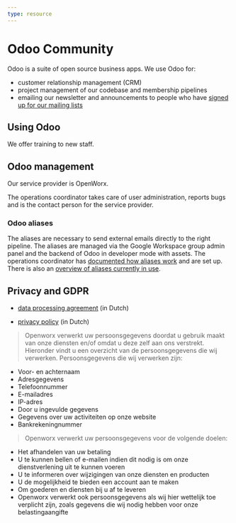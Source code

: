 ```yaml
---
type: resource
---
```


# Odoo Community

Odoo is a suite of open source business apps. We use Odoo for:

* customer relationship management (CRM)
* project management of our codebase and membership pipelines
* emailing our newsletter and announcements to people who have [signed up for our mailing lists](https://forms.gle/gn7wR2Eaxbv5g1BF9)

## Using Odoo

We offer training to new staff.

## Odoo management

Our service provider is OpenWorx.

The operations coordinator takes care of user administration, reports bugs and is the contact person for the service provider.

### Odoo aliases

The aliases are necessary to send external emails directly to the right pipeline. The aliases are managed via the Google Workspace group admin panel and the backend of Odoo in developer mode with assets. The operations coordinator has [documented how aliases work](https://docs.google.com/document/d/1KYmWUHCS-bA5Bqi2wQzl11D1QIxbtwr-Qtl2PEwKDw8/edit) and are set up. There is also an [overview of aliases currently in use](https://docs.google.com/spreadsheets/d/1jkyAFQuwspuLyJNc0zi_9Lw_xbHS4qcIavfAWMWTSIE/edit#gid=0).

## Privacy and GDPR

* [data processing agreement](https://www.openworx.nl/verwerkersovereenkomst) (in Dutch)

* [privacy policy](https://www.openworx.nl/privacy-statement) (in Dutch)

> Openworx verwerkt uw persoonsgegevens doordat u gebruik maakt van onze diensten en/of omdat u deze zelf aan ons verstrekt. Hieronder vindt u een overzicht van de persoonsgegevens die wij verwerken. Persoonsgegevens die wij verwerken zijn:

* Voor- en achternaam
* Adresgegevens
* Telefoonnummer
* E-mailadres
* IP-adres
* Door u ingevulde gegevens
* Gegevens over uw activiteiten op onze website
* Bankrekeningnummer

> Openworx verwerkt uw persoonsgegevens voor de volgende doelen:

* Het afhandelen van uw betaling
* U te kunnen bellen of e-mailen indien dit nodig is om onze dienstverlening uit te kunnen voeren
* U te informeren over wijzigingen van onze diensten en producten
* U de mogelijkheid te bieden een account aan te maken
* Om goederen en diensten bij u af te leveren
* Openworx verwerkt ook persoonsgegevens als wij hier wettelijk toe verplicht zijn, zoals gegevens die wij nodig hebben voor onze belastingaangifte
